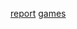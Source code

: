 [report](./report.md)
[games](https://www.kaggle.com/datasets/gabrieltardochi/counter-strike-global-offensive-matches)